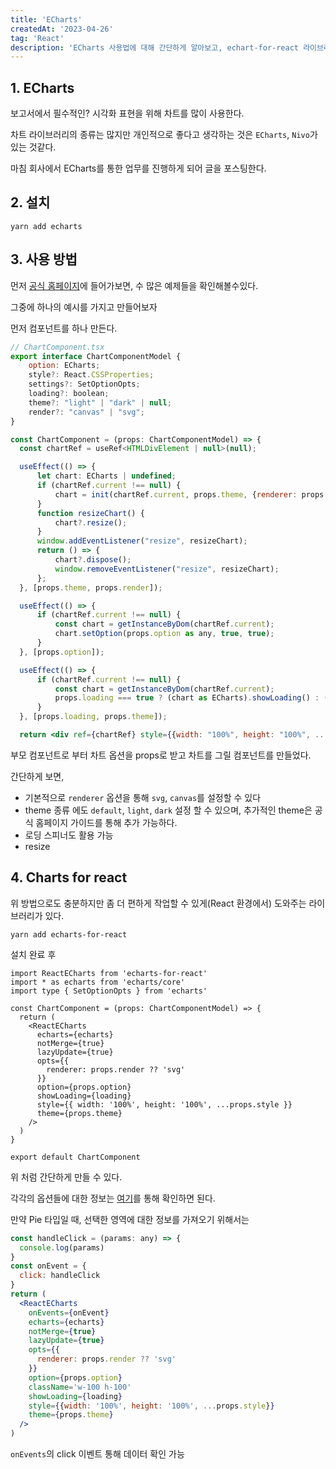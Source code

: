 ```yaml
---
title: 'ECharts'
createdAt: '2023-04-26'
tag: 'React'
description: 'ECharts 사용법에 대해 간단하게 알아보고, echart-for-react 라이브러리 사용 방법을 알아보자'
---
```


## 1. ECharts

보고서에서 필수적인? 시각화 표현을 위해 차트를 많이 사용한다.

차트 라이브러리의 종류는 많지만 개인적으로 좋다고 생각하는 것은 `ECharts`, `Nivo`가 있는 것같다.

마침 회사에서 ECharts를 통한 업무를 진행하게 되어 글을 포스팅한다.

## 2. 설치

```shell
yarn add echarts
```

## 3. 사용 방법

먼저 [공식 홈페이지](https://echarts.apache.org/examples/en/index.html)에 들어가보면,
수 많은 예제들을 확인해볼수있다.

그중에 하나의 예시를 가지고 만들어보자

먼저 컴포넌트를 하나 만든다.

```jsx
// ChartComponent.tsx
export interface ChartComponentModel {
    option: ECharts;
    style?: React.CSSProperties;
    settings?: SetOptionOpts;
    loading?: boolean;
    theme?: "light" | "dark" | null;
    render?: "canvas" | "svg";
}

const ChartComponent = (props: ChartComponentModel) => {
  const chartRef = useRef<HTMLDivElement | null>(null);

  useEffect(() => {
      let chart: ECharts | undefined;
      if (chartRef.current !== null) {
          chart = init(chartRef.current, props.theme, {renderer: props.render ?? "svg"});
      }
      function resizeChart() {
          chart?.resize();
      }
      window.addEventListener("resize", resizeChart);
      return () => {
          chart?.dispose();
          window.removeEventListener("resize", resizeChart);
      };
  }, [props.theme, props.render]);

  useEffect(() => {
      if (chartRef.current !== null) {
          const chart = getInstanceByDom(chartRef.current);
          chart.setOption(props.option as any, true, true);
      }
  }, [props.option]);

  useEffect(() => {
      if (chartRef.current !== null) {
          const chart = getInstanceByDom(chartRef.current);
          props.loading === true ? (chart as ECharts).showLoading() : (chart as ECharts).hideLoading();
      }
  }, [props.loading, props.theme]);

  return <div ref={chartRef} style={{width: "100%", height: "100%", ...props.style}} />
```

부모 컴포넌트로 부터 차트 옵션을 props로 받고 차트를 그릴 컴포넌트를 만들었다.

간단하게 보면,

- 기본적으로 `renderer` 옵션을 통해 `svg`, `canvas`를 설정할 수 있다
- theme 종류 에도 `default`, `light`, `dark` 설정 할 수 있으며, 추가적인 theme은 공식 홈페이지 가이드를 통해 추가 가능하다.
- 로딩 스피너도 활용 가능
- resize

## 4. Charts for react

위 방법으로도 충분하지만 좀 더 편하게 작업할 수 있게(React 환경에서) 도와주는 라이브러리가 있다.

```shell
yarn add echarts-for-react
```

설치 완료 후

```tsx
import ReactECharts from 'echarts-for-react'
import * as echarts from 'echarts/core'
import type { SetOptionOpts } from 'echarts'

const ChartComponent = (props: ChartComponentModel) => {
  return (
    <ReactECharts
      echarts={echarts}
      notMerge={true}
      lazyUpdate={true}
      opts={{
        renderer: props.render ?? 'svg'
      }}
      option={props.option}
      showLoading={loading}
      style={{ width: '100%', height: '100%', ...props.style }}
      theme={props.theme}
    />
  )
}

export default ChartComponent
```

위 처럼 간단하게 만들 수 있다.

각각의 옵션들에 대한 정보는 [여기](https://github.com/hustcc/echarts-for-react)를 통해 확인하면 된다.

만약 Pie 타입일 때, 선택한 영역에 대한 정보를 가져오기 위해서는

```jsx
const handleClick = (params: any) => {
  console.log(params)
}
const onEvent = {
  click: handleClick
}
return (
  <ReactECharts
    onEvents={onEvent}
    echarts={echarts}
    notMerge={true}
    lazyUpdate={true}
    opts={{
      renderer: props.render ?? 'svg'
    }}
    option={props.option}
    className='w-100 h-100'
    showLoading={loading}
    style={{width: '100%', height: '100%', ...props.style}}
    theme={props.theme}
  />
)
```

`onEvents`의 click 이벤트 통해 데이터 확인 가능